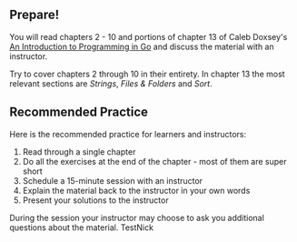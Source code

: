 ## Prepare!

You will read chapters 2 - 10 and portions of chapter 13 of Caleb Doxsey's [An Introduction to Programming in Go](https://www.golang-book.com/books/intro) and discuss the material with an instructor.

Try to cover chapters 2 through 10 in their entirety. In chapter 13 the most relevant sections are _Strings_, _Files & Folders_ and _Sort_.

## Recommended Practice

Here is the recommended practice for learners and instructors:

1. Read through a single chapter
2. Do all the exercises at the end of the chapter - most of them are super short
3. Schedule a 15-minute session with an instructor
  1. Explain the material back to the instructor in your own words
  2. Present your solutions to the instructor

During the session your instructor may choose to ask you additional questions about the material.
TestNick